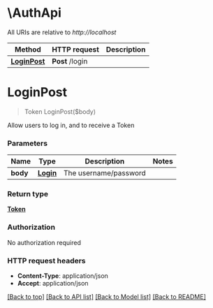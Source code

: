 [//]: # ( Copyright 2017, Dell EMC, Inc.)

# \AuthApi

All URIs are relative to *http://localhost*

Method | HTTP request | Description
------------- | ------------- | -------------
[**LoginPost**](AuthApi.md#LoginPost) | **Post** /login | 


# **LoginPost**
> Token LoginPost($body)



Allow users to log in, and to receive a Token 


### Parameters

Name | Type | Description  | Notes
------------- | ------------- | ------------- | -------------
 **body** | [**Login**](Login.md)| The username/password | 

### Return type

[**Token**](Token.md)

### Authorization

No authorization required

### HTTP request headers

 - **Content-Type**: application/json
 - **Accept**: application/json

[[Back to top]](#) [[Back to API list]](../README.md#documentation-for-api-endpoints) [[Back to Model list]](../README.md#documentation-for-models) [[Back to README]](../README.md)

